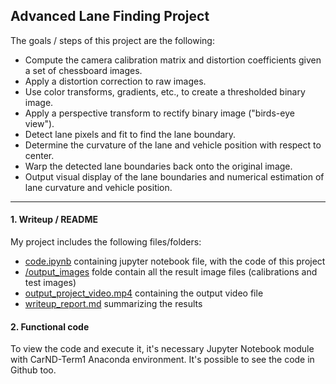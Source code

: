 ## Advanced Lane Finding Project

The goals / steps of this project are the following:

* Compute the camera calibration matrix and distortion coefficients given a set of chessboard images.
* Apply a distortion correction to raw images.
* Use color transforms, gradients, etc., to create a thresholded binary image.
* Apply a perspective transform to rectify binary image ("birds-eye view").
* Detect lane pixels and fit to find the lane boundary.
* Determine the curvature of the lane and vehicle position with respect to center.
* Warp the detected lane boundaries back onto the original image.
* Output visual display of the lane boundaries and numerical estimation of lane curvature and vehicle position.

[//]: # (Image References)

[image1]: ./writeup_files/undistort_output.png "Undistorted"
[image2]: ./test_images/test1.jpg "Road Transformed"
[image3]: ./writeup_files/binary_combo_example.jpg "Binary Example"
[image4]: ./writeup_files/warped_straight_lines.jpg "Warp Example"
[image5]: ./writeup_files/color_fit_lines.jpg "Fit Visual"
[image6]: ./writeup_files/example_output.jpg "Output"
[video1]: ./output_project_video.mp4.mp4 "Video"

---

#### 1. Writeup / README

My project includes the following files/folders:
* [code.ipynb](./code.ipynb) containing jupyter notebook file, with the code of this project
* [/output_images](./output_images/) folde contain all the result image files (calibrations and test images)
* [output_project_video.mp4](./video.mp4) containing the output video file
* [writeup_report.md](./writeup_report.md) summarizing the results

#### 2. Functional code
To view the code and execute it, it's necessary Jupyter Notebook module with CarND-Term1 Anaconda environment. It's possible to see the code in Github too.

